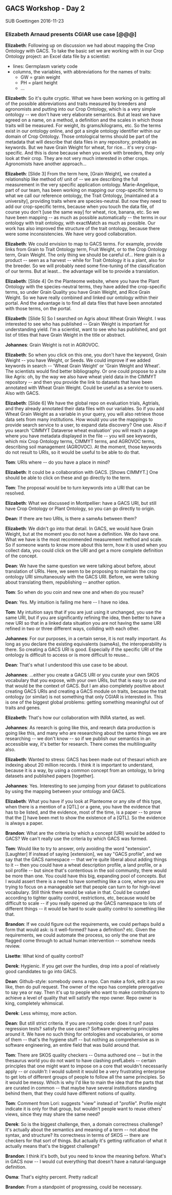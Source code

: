 ## GACS Workshop - Day 2

SUB Goettingen 
2016-11-23 

### Elizabeth Arnaud presents CGIAR use case [@@@]

__Elizabeth__: Following up on discussion we had about mapping the Crop Ontology 
with GACS.  To take the basic set we are working with in our Crop Ontology project: 
an Excel data file by a scientist:
* lines: Germplasm variety code
* columns, the variables, with abbreviations for the names of traits:
  * GW = grain weight
  * PH = plant height
  * ...

__Elizabeth__: So it's quite cryptic.  What we have been working on is getting
all of the possible abbreviations and traits measured by breeders and
agronomists and putting into our Crop Ontology, which is a very simple ontology
-- we don't have very elaborate semantics.  But at least we have agreed on a
name, on a method, a definition and the scales in which those traits will be
measured.  For weight, its grams/kilograms, etc.  So the terms exist in our
ontology online, and got a single ontology identifier within our domain of Crop
Ontology.  Those ontological terms should be part of the metadata that will
describe that data files in any repository, probably as keywords.  But we have
Grain Weight for wheat, for rice... it's very crop-specific.  And this is done
because when you work with breeders, they only look at their crop.  They are
not very much interested in other crops.  Agronomists have another approach...

__Elizabeth__: [Slide 3] From the term here, [Grain Weight], we created a
relationship like method of/ unit of -- we are describing the full measurement
in the very specific application ontology.  Marie-Angelique, part of our team,
has been working on mapping our crop-specific terms to what we call our
reference ontology, the Trait Ontology, [maintained at a university], providing
traits where are species-neutral.  But now they need to add our crop-specific
terms, because when you touch the data file, of course you don't [use the same
way] for wheat, rice, banana, etc.  So we have been mapping -- as much as
possible automatically -- the terms in our ontology with trait ontology, with
exactMatch as much as possible.  Our work has also improved the structure of
the trait ontology, because there were some inconsistencies.  We have very 
good collaboration. 

__Elizabeth__: We could envision to map to GACS terms. For example, provide 
links from Grain to Trait Ontology term, Fruit Weight, or to the Crop Ontology 
term, Grain Weight.  The only thing we should be careful of... Here grain is a 
product -- seen as a harvest -- while for Trait Ontology it is a plant, 
also for the breeder.  So we will probably need some fine-tuning of the 
classification of our terms.  But at least... the advantage will be to provide 
a translation. 

__Elizabeth__: [Slide 4] On the Planteome website, where you have the Plant
Ontology with the species-neutral terms, they have added the crop-specific
terms, so under Grain Quality you have Grain Weight, and Rice Grain Weight.  So
we have really combined and linked our ontology within their portal.  And the 
advantage is to find all data files that have been annotated with those terms, 
on the portal.  

__Elizabeth__: [Slide 5] So I searched on Agris about Wheat Grain Weight. 
I was interested to see who has published -- Grain Weight is important for 
understanding yield.  I'm a scientist, want to see who has published, and 
got list of titles that have Grain Weight in the title or abstract.  

__Johannes__: Grain Weight is not in AGROVOC.

__Elizabeth__: So when you click on this one, you don't have the keyword, Grain
Weight -- you have Weight, or Seeds.  We could improve if we added keywords in
search -- 'Wheat Grain Weight' or 'Grain Weight and Wheat'.  The scientists
would find better bibliography.  Or one could propose to a site like Agris: oh,
by the way we also have wheat yield data in the CIMMYT repository -- and then 
you provide the link to datasets that have been annotated with Wheat Grain Weight.
Could be useful as a service to users.  Also with GACS.

__Elizabeth__: [Slide 6] We have the global repo on evaluation trials,
Agtrials, and they already annotated their data files with our variables.  So
if you add Wheat Grain Weight as a variable in your query, you will also
retrieve those data sets from many institutions.  How would you use the
mappings to provide search service to a user, to expand data discovery?  One
use.  Also if you search 'CIMMYT Dataverse wheat evaluation' you will reach a
page where you have metadata displayed in the file -- you will see keywords,
which mix Crop Ontology terms, CIMMYT terms, and AGROVOC terms, describing soil
management (AGROVOC).  At the moment, those keywords do not result to URIs, so
it would be useful to be able to do that.  

__Tom__: URIs where -- do you have a place in mind?  

__Elizabeth__: It could be a collaboration with GACS.  [Shows CIMMYT.]
One should be able to click on these and go directly to the term.

__Tom__: The proposal would be to turn keywords into a URI that can be 
resolved.

__Elizabeth__: What we discussed in Montpellier: have a GACS URI, but still 
have Crop Ontology or Plant Ontology, so you can go directly to origin.

__Dean__: If there are two URIs, is there a sameAs between them?  

__Elizabeth__: We didn't go into that detail.  In GACS, we would have Grain
Weight, but at the moment you do not have a definition.  We do have one.  What
we have is the most recommended measurement method and scale.  So if someone 
wants to know more about this term, how it is used when you collect data, you 
could click on the URI and get a more complete definition of the concept. 

__Dean__: We have the same question we were talking about before, about
translation of URIs. Here, we seem to be proposing to maintain the crop 
ontology URI simultaneously with the GACS URI.  Before, we were talking 
about translating them, republishing -- another option.

__Tom__: So when do you coin and new one and when do you reuse?

__Dean__: Yes.  My intuition is failing me here -- I have no idea.  

__Tom__: My intuition says that if you are just using it unchanged, 
you use the same URI, but if you are significantly refining the idea, 
then better to have a new URI so that in a linked data situation you 
are not having the same URI refined in two or three different ways, 
colliding with each other.

__Johannes__: For our purposes, in a certain sense, it is not really 
important.  As long as you declare the existing equivalents (sameAs), 
the interoperability is there.  So creating a GACS URI is good.  Especially 
if the specific URI of the ontology is difficult to access or is more 
difficult to reuse...

__Dean__: That's what I understood this use case to be about.

__Johannes__: ...either you create a GACS URI or you curate your own SKOS
vocabulary that you expose, with your own URIs, but that is easy to use and
that would be the context of GACS.  But I am also completely positive about
creating GACS URIs and creating a GACS module on traits, because the trait 
ontology (or similar) is not something that only CGIAR is interested in.
This is one of the biggest global problems: getting something meaningful 
out of traits and genes.

__Elizabeth__: That's how our collaboration with INRA started, as well.

__Johannes__: As reearch is going like this, and reearch data production is
going like this, and many who are researching about the same things we are 
researching -- we don't know -- so if we publish our semantics in an accessible 
way, it's better for research.  There comes the multilinguality also.

__Elizabeth__: Wanted to stress: GACS has been made out of thesauri which are
indexing about 20 million records.  I think it is important to understand, 
because it is a way, by using a common concept from an ontology, to bring 
datasets and published papers [together].

__Johannes__: Yes. Interesting to see jumping from your dataset to publications
by using the mapping between your ontology and GACS.

__Elizabeth__: What you have if you look at Planteome or any site of this 
type, when there is a mention of a [QTL] or a gene, you have the evidence that
has to be listed, and the evidence, most of the time, is a paper -- to prove that
the [] have been met to show the existence of a [QTL].  So the evidence is 
always a paper.

__Brandon__: What are the criteria by which a concept (URI) would be added to
GACS?  We can't really use the criteria by which GACS was formed.

__Tom__: Would like to try to answer, only avoiding the word "extension".
[Laughter]  If instead of saying [extension], we say "GACS profile", and 
we say that the GACS namespace -- that we're quite liberal about adding 
things to it -- then you could have a wheat description profile, a land 
profile, or a soil profile -- but since that's contentious in the soil 
community, there would be more than one.  You could have this big, expanding 
pool of concepts.  But I would assert there is a need to have something 
like a core, where you are trying to focus on a manageable set that people 
can turn to for high-level vocabulary.  Still think there would be value 
in that.  Could be curated according to tighter quality control, restrictions, 
etc, because would be difficult to scale -- if you really opened up the 
GACS namespace to lots of different things -- it would be hard to scale 
quality control to something like that.  

__Brandon__: If we could figure out the requirements, we could perhaps build a
form that would ask: is it well-formed? have a definition? etc.  Given the 
requirements, we could automate the process, so only the one that are flagged 
come through to actual human intervention -- somehow needs review.

__Lisette__: What kind of quality control?

__Derek__: Hygienic.  If you get over the hurdles, drop into a pool of 
relatively good candidates to go into GACS.

__Dean__: Github-style: somebody owns a repo.  Can make a fork, edit it as you
like, then do pull request.  The owner of the repo has complete prerogative to
say yea or nay.  Then it's up to people who want to make contributions to
achieve a level of quality that will satisfy the repo owner.  Repo owner is
king, completely whimsical.  

__Derek__: Less whimsy, more action.  

__Dean__: But still strict criteria.  If you are running code: does it run?
pass regression tests?  satisfy the use cases?  Software engineering principles 
around it.  We have no such thing for ontologies and vocabularies, or some of 
them -- that's the hygiene stuff -- but nothing as comprehensive as in software 
engineering, an entire field that was build around that.  

__Tom__: There are SKOS quality checkers -- Osma authored one -- but in the 
thesaurus world you do not want to have clashing prefLabels -- certain principles 
that one might want to impose on a core that wouldn't necessarily apply -- or 
_couldn't_: I would submit it would be a very frustrating enterprise to get 
lots of different groups of people to follow all the same principles.  So it 
would be messy.  Which is why I'd like to main the idea that the parts that are 
curated in common -- that maybe have several institutions standing behind them, 
that they could have different notions of quality.

__Tom__: Comment from Lori: suggests "view" instead of "profile".  Profile 
might indicate it is only for that group, but wouldn't people want to reuse 
others' views, since they may share the same need?

__Derek__: So is the biggest challenge, then, a domain correctness challenge?
It's actually about the semantics and meaning of a term -- not about the
syntax, and structure?  Its correctness in terms of SKOS -- there are checkers
for that sort of things. But actually it's getting ratification of what it 
actually means that's the biggest challenge?  

__Brandon__: I think it's both, but you need to know the meaning before.
What's in GACS now -- I would cut everything that doesn't have a
natural-language definition.

__Osma__: That's eighty percent.  Pretty radical!

__Brandon__: From a standpoint of progressing, could be necessary.

